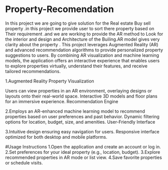 # Property-Recomendation
In this project we are going to give solution for the Real estate  Buy sell property .in this project we provide user to sort there property based on Their requirement .and we are working to provide the AR method to Look for the interior and design and Architecture of the Builing.AR model gives very clarity about the property .
This project leverages Augmented Reality (AR) and advanced recommendation algorithms to provide personalized property suggestions to users. By combining AR visualization and machine learning models, the application offers an interactive experience that enables users to explore properties virtually, understand their features, and receive tailored recommendations.

1.Augmented Reality Property Visualization

Users can view properties in an AR environment, overlaying designs or layouts onto their real-world space.
Interactive 3D models and floor plans for an immersive experience.
Recommendation Engine

2.Employs an AR-enhanced machine learning model to recommend properties based on user preferences and past behavior.
Dynamic filtering options for location, budget, size, and amenities.
User-Friendly Interface

3.Intuitive design ensuring easy navigation for users.
Responsive interface optimized for both desktop and mobile platforms.

#Usage Instructions
1.Open the application and create an account or log in.
2.Set preferences for your ideal property (e.g., location, budget).
3.Explore recommended properties in AR mode or list view.
4.Save favorite properties or schedule visits.

